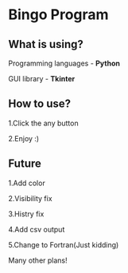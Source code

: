 # Bingo Program

## What is using? 
Programming languages - **Python**

GUI library           - **Tkinter**

## How to use?
1.Click the any button

2.Enjoy :)

## Future
1.Add color

2.Visibility fix

3.Histry fix

4.Add csv output

5.Change to Fortran(Just kidding)

Many other plans!
